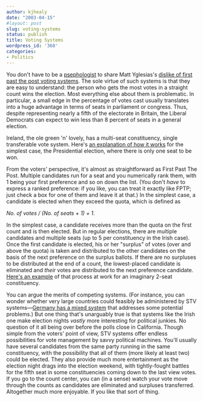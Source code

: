```yaml
---
author: kjhealy
date: "2003-04-15"
#layout: post
slug: voting-systems
status: publish
title: Voting Systems
wordpress_id: '368'
categories:
- Politics
---
```


You don't have to be a [psephologist](http://www.wordreference.com/English/definition.asp?en=psephology) to share Matt Yglesias's [dislike of first past the post voting systems](http://www.matthewyglesias.com/archives/000042.html#000042 "Matthew Yglesias"). The sole virtue of such systems is that they are easy to understand: the person who gets the most votes in a straight count wins the election. Most everything else about them is problematic. In particular, a small edge in the percentage of votes cast usually translates into a huge advantage in terms of seats in parliament or congress. Thus, despite representing nearly a fifth of the electorate in Britain, the Liberal Democrats can expect to win less than 8 percent of seats in a general election.

Ireland, the ole green 'n' lovely, has a multi-seat constituency, single transferable vote system. Here's [an explanation of how it works](http://www.instantrunoff.com/Irish-Voting/Irish_President.html) for the simplest case, the Presidential election, where there is only one seat to be won.

From the voters' perspective, it's almost as straightforward as First Past The Post. Multiple candidates run for a seat and you numerically rank them, with 1 being your first preference and so on down the list. (You don't *have* to express a ranked preference: if you like, you can treat it exactly like FPTP; just check a box for one of them and leave it at that.) In the simplest case, a candidate is elected when they exceed the quota, which is defined as

*No. of votes / (No. of seats + 1) + 1*.

In the simplest case, a candidate receives more than the quota on the first count and is then elected. But in regular elections, there are multiple candidates and multiple seats (up to 5 per constituency in the Irish case). Once the first candidate is elected, his or her "surplus" of votes (over and above the quota) is taken and distributed to the other candidates on the basis of the next preference on the surplus ballots. If there are no surpluses to be distributed at the end of a count, the lowest-placed candidate is eliminated and *their* votes are distributed to the next preference candidate. [Here's an example](http://election.polarbears.com/help0001.htm) of that process at work for an imaginary 2-seat constituency.

You can argue the merits of competing systems. (For instance, you can wonder whether very large countries could feasibly be administered by STV systems—[Germany has a mixed system](http://www.iuscomp.org/gla/literature/introbwg.htm) that addresses some potential problems.) But one thing that's unarguably true is that systems like the Irish one make election nights *vastly* more interesting for political junkies. No question of it all being over before the polls close in California. Though simple from the voters' point of view, STV systems offer endless possibilities for vote management by savvy political machines. You'll usually have several candidates from the same party running in the same constituency, with the possibility that all of them (more likely at least two) could be elected. They also provide much more entertainment as the election night drags into the election weekend, with tightly-fought battles for the fifth seat in some constituencies coming down to the last view votes. If you go to the count center, you can (in a sense) watch your vote move through the counts as candidates are eliminated and surpluses transferred. Altogether much more enjoyable. If you like that sort of thing.
